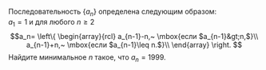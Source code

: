 Последовательность $\{a_n\}$ определена следующим образом:
<br>
$a_1=1$ и для любого $n\geq2$
$$a_n=
\left\{
\begin{array}{rcl}
a_{n-1}-n,~ \mbox{если $a_{n-1}&gt;n,$}\\
a_{n-1}+n,~ \mbox{если $a_{n-1}\leq n.$}\\
\end{array}
\right.
$$
Найдите минимальное $n$ такое, что $a_n=1999$.